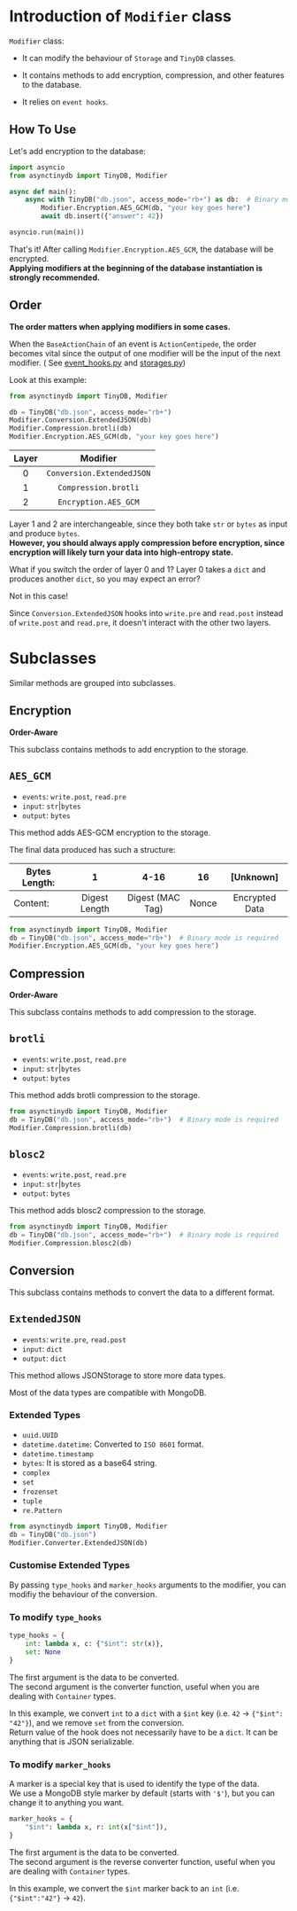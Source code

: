 # Introduction of `Modifier` class

`Modifier` class:

* It can modify the behaviour of `Storage` and `TinyDB` classes.

* It contains methods to add encryption, compression, and other features to the database.

* It relies on `event hooks`.

## How To Use

Let's add encryption to the database:

```python
import asyncio
from asynctinydb import TinyDB, Modifier

async def main():
    async with TinyDB("db.json", access_mode="rb+") as db:  # Binary mode is required
        Modifier.Encryption.AES_GCM(db, "your key goes here")
        await db.insert({"answer": 42})

asyncio.run(main())

```
That's it! After calling `Modifier.Encryption.AES_GCM`, the database will be encrypted.  
**Applying modifiers at the beginning of the database instantiation is strongly recommended.**

## Order

**The order matters when applying modifiers in some cases.**

When the `BaseActionChain` of an event is `ActionCentipede`, the order becomes vital since the output of one modifier will be the input of the next modifier. ( See [event_hooks.py](../asynctinydb/event_hooks.py) and [storages.py](../asynctinydb/storages.py))

Look at this example:

```Python
from asynctinydb import TinyDB, Modifier

db = TinyDB("db.json", access_mode="rb+")
Modifier.Conversion.ExtendedJSON(db)
Modifier.Compression.brotli(db)
Modifier.Encryption.AES_GCM(db, "your key goes here")
```

| Layer |         Modifier          |
| :---: | :-----------------------: |
|   0   | `Conversion.ExtendedJSON` |
|   1   |   `Compression.brotli`    |
|   2   |   `Encryption.AES_GCM`    |

Layer 1 and 2 are interchangeable, since they both take `str` or `bytes` as input and produce `bytes`.  
**However, you should always apply compression before encryption, since encryption will likely turn your data into high-entropy state.**

What if you switch the order of layer 0 and 1? Layer 0 takes a `dict` and produces another `dict`, so you may expect an error? 

Not in this case! 

Since `Conversion.ExtendedJSON` hooks into `write.pre` and `read.post` instead of `write.post` and `read.pre`, it doesn't interact with the other two layers.

# Subclasses

Similar methods are grouped into subclasses.

## Encryption

**Order-Aware**

This subclass contains methods to add encryption to the storage.
## `AES_GCM`

* `events`: `write.post`, `read.pre`
* `input`: `str`|`bytes`
* `output`: `bytes`

This method adds AES-GCM encryption to the storage.

The final data produced has such a structure:

| Bytes Length: |       1       |       4-16       |  16   |   [Unknown]    |
| ------------- | :-----------: | :--------------: | :---: | :------------: |
| Content:      | Digest Length | Digest (MAC Tag) | Nonce | Encrypted Data |

```python
from asynctinydb import TinyDB, Modifier
db = TinyDB("db.json", access_mode="rb+")  # Binary mode is required
Modifier.Encryption.AES_GCM(db, "your key goes here")
```

## Compression

**Order-Aware**

This subclass contains methods to add compression to the storage.
## `brotli`

* `events`: `write.post`, `read.pre`
* `input`: `str`|`bytes`
* `output`: `bytes`

This method adds brotli compression to the storage.

```python
from asynctinydb import TinyDB, Modifier
db = TinyDB("db.json", access_mode="rb+")  # Binary mode is required
Modifier.Compression.brotli(db)
```

##  `blosc2`

* `events`: `write.post`, `read.pre`
* `input`: `str`|`bytes`
* `output`: `bytes`

This method adds blosc2 compression to the storage.

```python
from asynctinydb import TinyDB, Modifier
db = TinyDB("db.json", access_mode="rb+")  # Binary mode is required
Modifier.Compression.blosc2(db)
```
## Conversion

This subclass contains methods to convert the data to a different format.

## `ExtendedJSON`

* `events`: `write.pre`, `read.post`
* `input`: `dict`
* `output`: `dict`

This method allows JSONStorage to store more data types.

Most of the data types are compatible with MongoDB.

### Extended Types
* `uuid.UUID`
* `datetime.datetime`: Converted to `ISO 8601` format.
* `datetime.timestamp`
* `bytes`: It is stored as a base64 string.
* `complex`
* `set`
* `frozenset`
* `tuple`
* `re.Pattern`

```python
from asynctinydb import TinyDB, Modifier
db = TinyDB("db.json")
Modifier.Converter.ExtendedJSON(db)
```

### Customise Extended Types

By passing `type_hooks` and `marker_hooks` arguments to the modifier, you can modifiy the behaviour of the conversion.

### To modify `type_hooks`

```Python
type_hooks = {
    int: lambda x, c: {"$int": str(x)},
    set: None
}
```

The first argument is the data to be converted.  
The second argument is the converter function, useful when you are dealing with `Container` types.

In this example, we convert `int` to a `dict` with a `$int` key (i.e. `42` -> `{"$int": "42"}`), and we remove `set` from the conversion.  
Return value of the hook does not necessarily have to be a `dict`. It can be anything that is JSON serializable.

### To modify `marker_hooks`

A marker is a special key that is used to identify the type of the data.  
We use a MongoDB style marker by default (starts with `'$'`), but you can change it to anything you want.

```Python
marker_hooks = {
    "$int": lambda x, r: int(x["$int"]),
}
```

The first argument is the data to be converted.  
The second argument is the reverse converter function, useful when you are dealing with `Container` types.

In this example, we convert the `$int` marker back to an `int` (i.e. `{"$int":"42"}` -> `42`).
